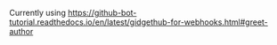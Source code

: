 Currently using https://github-bot-tutorial.readthedocs.io/en/latest/gidgethub-for-webhooks.html#greet-author
